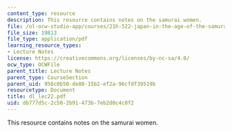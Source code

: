 ```yaml
---
content_type: resource
description: This resource contains notes on the samurai women.
file: /ol-ocw-studio-app/courses/21h-522-japan-in-the-age-of-the-samurai-history-and-film-fall-2006/db777d5c2c502b91473b7eb2d0c4c0f2_dl_lec22.pdf
file_size: 19813
file_type: application/pdf
learning_resource_types:
- Lecture Notes
license: https://creativecommons.org/licenses/by-nc-sa/4.0/
ocw_type: OCWFile
parent_title: Lecture Notes
parent_type: CourseSection
parent_uid: 956c0b50-de80-15b2-ef2a-96cfdf39519b
resourcetype: Document
title: dl_lec22.pdf
uid: db777d5c-2c50-2b91-473b-7eb2d0c4c0f2
---
```

This resource contains notes on the samurai women.
